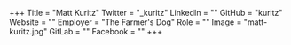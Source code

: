 +++
Title = "Matt Kuritz"
Twitter = "_kuritz"
LinkedIn = ""
GitHub = "kuritz"
Website = ""
Employer = "The Farmer&#39;s Dog"
Role = ""
Image = "matt-kuritz.jpg"
GitLab = ""
Facebook = ""
+++

